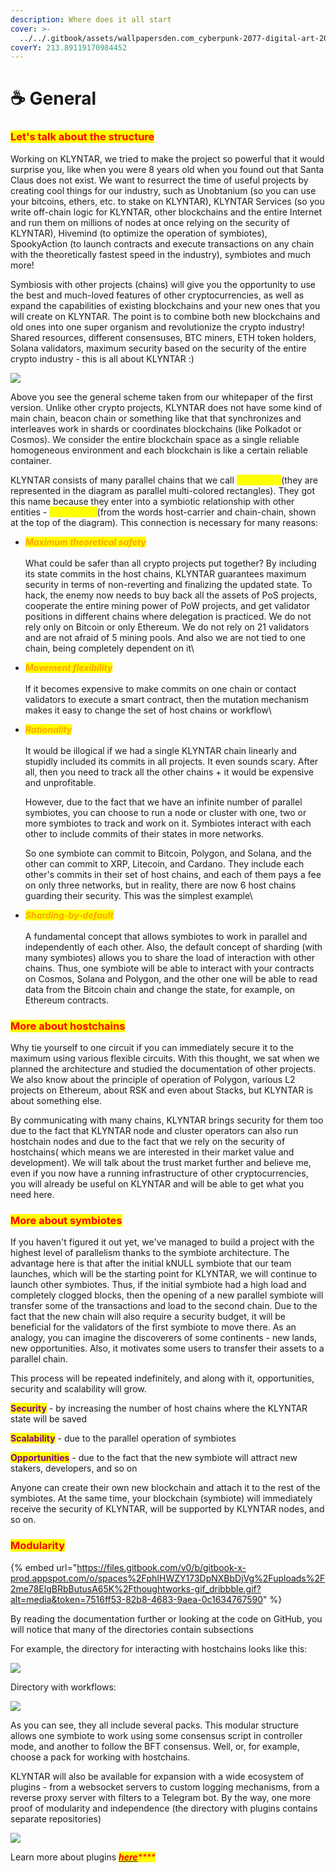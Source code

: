 ```yaml
---
description: Where does it all start
cover: >-
  ../../.gitbook/assets/wallpapersden.com_cyberpunk-2077-digital-art-2020_3840x2160.jpg
coverY: 213.89119170984452
---
```


# ☕ General

### <mark style="color:red;">**Let's talk about the structure**</mark>

Working on KLYNTAR, we tried to make the project so powerful that it would surprise you, like when you were 8 years old when you found out that Santa Claus does not exist. We want to resurrect the time of useful projects by creating cool things for our industry, such as Unobtanium (so you can use your bitcoins, ethers, etc. to stake on KLYNTAR), KLYNTAR Services (so you write off-chain logic for KLYNTAR, other blockchains and the entire Internet and run them on millions of nodes at once relying on the security of KLYNTAR), Hivemind (to optimize the operation of symbiotes), SpookyAction (to launch contracts and execute transactions on any chain with the theoretically fastest speed in the industry), symbiotes and much more!

Symbiosis with other projects (chains) will give you the opportunity to use the best and much-loved features of other cryptocurrencies, as well as expand the capabilities of existing blockchains and your new ones that you will create on KLYNTAR. The point is to combine both new blockchains and old ones into one super organism and revolutionize the crypto industry! Shared resources, different consensuses, BTC miners, ETH token holders, Solana validators, maximum security based on the security of the entire crypto industry - this is all about KLYNTAR :)

![](<../../.gitbook/assets/image (1) (2).png>)

Above you see the general scheme taken from our whitepaper of the first version. Unlike other crypto projects, KLYNTAR does not have some kind of main chain, beacon chain or something like that that synchronizes and interleaves work in shards or coordinates blockchains (like Polkadot or Cosmos). We consider the entire blockchain space as a single reliable homogeneous environment and each blockchain is like a certain reliable container.

KLYNTAR consists of many parallel chains that we call _<mark style="color:yellow;">**symbiotes**</mark>_(they are represented in the diagram as parallel multi-colored rectangles). They got this name because they enter into a symbiotic relationship with other entities - _<mark style="color:yellow;">**hostchains**</mark>_(from the words host-carrier and chain-chain, shown at the top of the diagram). This connection is necessary for many reasons:

* _<mark style="color:orange;">**Maximum theoretical safety**</mark>_\
  \
  What could be safer than all crypto projects put together? By including its state commits in the host chains, KLYNTAR guarantees maximum security in terms of non-reverting and finalizing the updated state. To hack, the enemy now needs to buy back all the assets of PoS projects, cooperate the entire mining power of PoW projects, and get validator positions in different chains where delegation is practiced. We do not rely only on Bitcoin or only Ethereum. We do not rely on 21 validators and are not afraid of 5 mining pools. And also we are not tied to one chain, being completely dependent on it\

* _<mark style="color:orange;">**Movement flexibility**</mark>_\
  \
  If it becomes expensive to make commits on one chain or contact validators to execute a smart contract, then the mutation mechanism makes it easy to change the set of host chains or workflow\

*   _<mark style="color:orange;">**Rationality**</mark>_\
    \
    It would be illogical if we had a single KLYNTAR chain linearly and stupidly included its commits in all projects. It even sounds scary. After all, then you need to track all the other chains + it would be expensive and unprofitable.

    However, due to the fact that we have an infinite number of parallel symbiotes, you can choose to run a node or cluster with one, two or more symbiotes to track and work on it. Symbiotes interact with each other to include commits of their states in more networks.

    So one symbiote can commit to Bitcoin, Polygon, and Solana, and the other can commit to XRP, Litecoin, and Cardano. They include each other's commits in their set of host chains, and each of them pays a fee on only three networks, but in reality, there are now 6 host chains guarding their security. This was the simplest example\

* _<mark style="color:orange;">**Sharding-by-default**</mark>_\
  \
  A fundamental concept that allows symbiotes to work in parallel and independently of each other. Also, the default concept of sharding (with many symbiotes) allows you to share the load of interaction with other chains. Thus, one symbiote will be able to interact with your contracts on Cosmos, Solana and Polygon, and the other one will be able to read data from the Bitcoin chain and change the state, for example, on Ethereum contracts.

### <mark style="color:red;">**More about hostchains**</mark>

Why tie yourself to one circuit if you can immediately secure it to the maximum using various flexible circuits. With this thought, we sat when we planned the architecture and studied the documentation of other projects. We also know about the principle of operation of Polygon, various L2 projects on Ethereum, about RSK and even about Stacks, but KLYNTAR is about something else.&#x20;

By communicating with many chains, KLYNTAR brings security for them too due to the fact that KLYNTAR node and cluster operators can also run hostchain nodes and due to the fact that we rely on the security of hostchains( which means we are interested in their market value and development). We will talk about the trust market further and believe me, even if you now have a running infrastructure of other cryptocurrencies, you will already be useful on KLYNTAR and will be able to get what you need here.

### <mark style="color:red;">**More about symbiotes**</mark>

If you haven't figured it out yet, we've managed to build a project with the highest level of parallelism thanks to the symbiote architecture. The advantage here is that after the initial kNULL symbiote that our team launches, which will be the starting point for KLYNTAR, we will continue to launch other symbiotes. Thus, if the initial symbiote had a high load and completely clogged blocks, then the opening of a new parallel symbiote will transfer some of the transactions and load to the second chain. Due to the fact that the new chain will also require a security budget, it will be beneficial for the validators of the first symbiote to move there. As an analogy, you can imagine the discoverers of some continents - new lands, new opportunities. Also, it motivates some users to transfer their assets to a parallel chain.

This process will be repeated indefinitely, and along with it, opportunities, security and scalability will grow.

<mark style="color:purple;">**Security**</mark> - by increasing the number of host chains where the KLYNTAR state will be saved&#x20;

<mark style="color:purple;">**Scalability**</mark> - due to the parallel operation of symbiotes

<mark style="color:purple;">**Opportunities**</mark> - due to the fact that the new symbiote will attract new stakers, developers, and so on

Anyone can create their own new blockchain and attach it to the rest of the symbiotes. At the same time, your blockchain (symbiote) will immediately receive the security of KLYNTAR, will be supported by KLYNTAR nodes, and so on.

### <mark style="color:red;">Modularity</mark>

{% embed url="https://files.gitbook.com/v0/b/gitbook-x-prod.appspot.com/o/spaces%2FphIHWZY173DpNXBbDjVg%2Fuploads%2F2me78ElgBRbButusA65K%2Fthoughtworks-gif_dribbble.gif?alt=media&token=7516ff53-82b8-4683-9aea-0c1634767590" %}

By reading the documentation further or looking at the code on GitHub, you will notice that many of the directories contain subsections

For example, the directory for interacting with hostchains looks like this:

![](<../../.gitbook/assets/image (5) (1) (1) (1) (1).png>)

Directory with workflows:

![](<../../.gitbook/assets/image (1) (3).png>)

As you can see, they all include several packs. This modular structure allows one symbiote to work using some consensus script in controller mode, and another to follow the BFT consensus. Well, or, for example, choose a pack for working with hostchains.

KLYNTAR will also be available for expansion with a wide ecosystem of plugins - from a websocket servers to custom logging mechanisms, from a reverse proxy server with filters to a Telegram bot. By the way, one more proof of modularity and independence (the directory with plugins contains separate repositories)

![](<../../.gitbook/assets/image (6) (1) (1) (1).png>)

Learn more about plugins [_<mark style="color:red;">**here**</mark>_](../plugins.md)_<mark style="color:red;">****</mark>_
